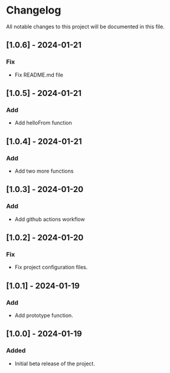# Changelog

All notable changes to this project will be documented in this file.

## [1.0.6] - 2024-01-21

### Fix

- Fix README.md file

## [1.0.5] - 2024-01-21

### Add

- Add helloFrom function

## [1.0.4] - 2024-01-21

### Add

- Add two more functions

## [1.0.3] - 2024-01-20

### Add

- Add github actions workflow

## [1.0.2] - 2024-01-20

### Fix

- Fix project configuration files.

## [1.0.1] - 2024-01-19

### Add

- Add prototype function.

## [1.0.0] - 2024-01-19

### Added

- Initial beta release of the project.
